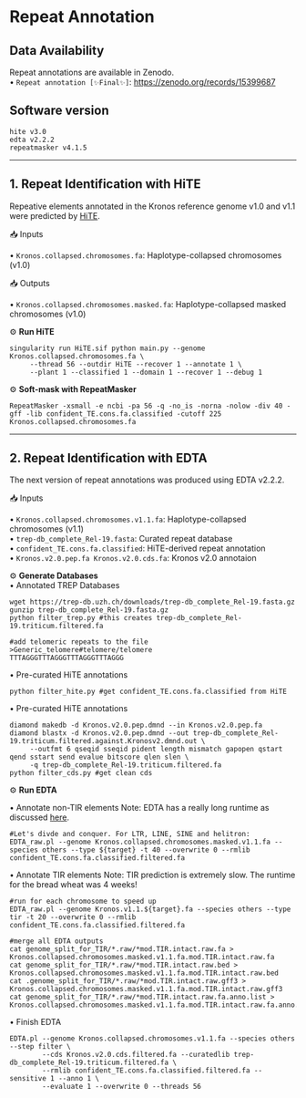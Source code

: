 # Repeat Annotation
## Data Availability
Repeat annotations are available in Zenodo.   
• `Repeat annotation [✨Final✨]`: https://zenodo.org/records/15399687  

## Software version
```
hite v3.0
edta v2.2.2
repeatmasker v4.1.5
```

---

## 1. Repeat Identification with HiTE
Repeative elements annotated in the Kronos reference genome v1.0 and v1.1 were predicted by [HiTE](https://github.com/CSU-KangHu/HiTE). 

📥 Inputs  

• `Kronos.collapsed.chromosomes.fa`: Haplotype-collapsed chromosomes (v1.0)  

📥 Outputs  

• `Kronos.collapsed.chromosomes.masked.fa`: Haplotype-collapsed masked chromosomes (v1.0)  

⚙️ **Run HiTE**  
```
singularity run HiTE.sif python main.py --genome Kronos.collapsed.chromosomes.fa \
     --thread 56 --outdir HiTE --recover 1 --annotate 1 \
     --plant 1 --classified 1 --domain 1 --recover 1 --debug 1
```

⚙️ **Soft-mask with RepeatMasker**  
```
RepeatMasker -xsmall -e ncbi -pa 56 -q -no_is -norna -nolow -div 40 -gff -lib confident_TE.cons.fa.classified -cutoff 225 Kronos.collapsed.chromosomes.fa
```

---


## 2. Repeat Identification with EDTA
The next version of repeat annotations was produced using EDTA v2.2.2. 

📥 Inputs  

• `Kronos.collapsed.chromosomes.v1.1.fa`: Haplotype-collapsed chromosomes (v1.1)  
• `trep-db_complete_Rel-19.fasta`: Curated repeat database  
• `confident_TE.cons.fa.classified`: HiTE-derived repeat annotation  
• `Kronos.v2.0.pep.fa Kronos.v2.0.cds.fa`: Kronos v2.0 annotaion  


⚙️ **Generate Databases**  
• Annotated TREP Databases 
```
wget https://trep-db.uzh.ch/downloads/trep-db_complete_Rel-19.fasta.gz
gunzip trep-db_complete_Rel-19.fasta.gz
python filter_trep.py #this creates trep-db_complete_Rel-19.triticum.filtered.fa

#add telomeric repeats to the file
>Generic_telomere#telomere/telomere 
TTTAGGGTTTAGGGTTTAGGGTTTAGGG
```

• Pre-curated HiTE annotations 
```
python filter_hite.py #get confident_TE.cons.fa.classified from HiTE
```

• Pre-curated HiTE annotations 
```
diamond makedb -d Kronos.v2.0.pep.dmnd --in Kronos.v2.0.pep.fa
diamond blastx -d Kronos.v2.0.pep.dmnd --out trep-db_complete_Rel-19.triticum.filtered.against.Kronosv2.dmnd.out \
     --outfmt 6 qseqid sseqid pident length mismatch gapopen qstart qend sstart send evalue bitscore qlen slen \
     -q trep-db_complete_Rel-19.triticum.filtered.fa
python filter_cds.py #get clean cds 
```

⚙️ **Run EDTA**  

• Annotate non-TIR elements 
Note: EDTA has a really long runtime as discussed [here](https://github.com/oushujun/EDTA/issues/61). 
```
#Let's divde and conquer. For LTR, LINE, SINE and helitron:
EDTA_raw.pl --genome Kronos.collapsed.chromosomes.masked.v1.1.fa --species others --type ${target} -t 40 --overwrite 0 --rmlib confident_TE.cons.fa.classified.filtered.fa
```

• Annotate TIR elements 
Note: TIR prediction is extremely slow. The runtime for the bread wheat was 4 weeks!
```
#run for each chromosome to speed up
EDTA_raw.pl --genome Kronos.v1.1.${target}.fa --species others --type tir -t 20 --overwrite 0 --rmlib confident_TE.cons.fa.classified.filtered.fa

#merge all EDTA outputs
cat genome_split_for_TIR/*.raw/*mod.TIR.intact.raw.fa > Kronos.collapsed.chromosomes.masked.v1.1.fa.mod.TIR.intact.raw.fa
cat genome_split_for_TIR/*.raw/*mod.TIR.intact.raw.bed > Kronos.collapsed.chromosomes.masked.v1.1.fa.mod.TIR.intact.raw.bed
cat .genome_split_for_TIR/*.raw/*mod.TIR.intact.raw.gff3 > Kronos.collapsed.chromosomes.masked.v1.1.fa.mod.TIR.intact.raw.gff3
cat genome_split_for_TIR/*.raw/*mod.TIR.intact.raw.fa.anno.list > Kronos.collapsed.chromosomes.masked.v1.1.fa.mod.TIR.intact.raw.fa.anno.list
```

• Finish EDTA  
```
EDTA.pl --genome Kronos.collapsed.chromosomes.v1.1.fa --species others --step filter \
        --cds Kronos.v2.0.cds.filtered.fa --curatedlib trep-db_complete_Rel-19.triticum.filtered.fa \
        --rmlib confident_TE.cons.fa.classified.filtered.fa --sensitive 1 --anno 1 \
        --evaluate 1 --overwrite 0 --threads 56
```

